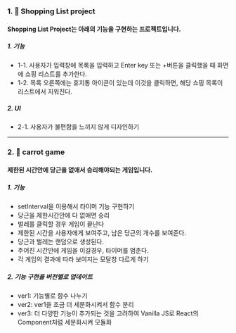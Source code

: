 ### 1. 🎁 Shopping List project

#### Shopping List Project는 아래의 기능을 구현하는 프로젝트입니다.

##### 1. 기능

- 1-1. 사용자가 입력창에 목록을 입력하고 Enter key 또는 +버튼을 클릭했을 때 화면에 쇼핑 리스트를 추가한다.
- 1-2. 목록 오른쪽에는 휴지통 아이콘이 있는데 이것을 클릭하면, 해당 쇼핑 목록이 리스트에서 지워진다.

##### 2. UI

- 2-1. 사용자가 불편함을 느끼지 않게 디자인하기

---

### 2. 🥕 carrot game

#### 제한된 시간안에 당근을 없애서 승리해야되는 게임입니다.

##### 1. 기능

- setInterval을 이용해서 타이머 기능 구현하기
- 당근을 제한시간안에 다 없애면 승리
- 벌레를 클릭할 경우 게임이 끝난다
- 제한된 시간을 사용자에게 보여주고, 남은 당근의 개수를 보여준다.
- 당근과 벌레는 랜덤으로 생성된다.
- 주어진 시간안에 게임을 이길경우, 타이머를 멈춘다.
- 각 게임의 결과에 따라 보여지는 모달창 다르게 하기

##### 2. 기능 구현을 버전별로 업데이트

- ver1: 기능별로 함수 나누기
- ver2: ver1을 조금 더 세분화시켜서 함수 분리
- ver3: 더 다양한 기능이 추가되는 것을 고려하여 Vanilla JS로 React의 Component처럼 세분화시켜 모듈화
